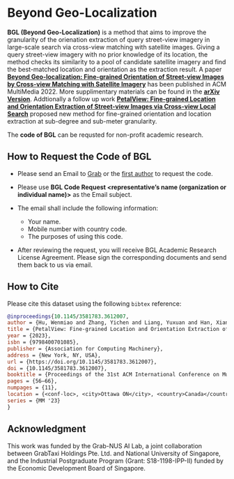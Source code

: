 # Beyond Geo-Localization

**BGL (Beyond Geo-Localization)** is a method that aims to improve the granularity of the orienation extraction of query street-view imagery in large-scale search via cross-view matching with satellite images. Giving a query street-view imagery with no prior knowledge of its location, the method checks its similarity to a pool of candidate satellite imagery and find the best-matched location and orientation as the extraction result. A paper [**Beyond Geo-localization: Fine-grained Orientation of Street-view Images by Cross-view Matching with Satellite Imagery**](https://dl.acm.org/doi/abs/10.1145/3503161.3548102) has been published in ACM MultiMedia 2022. More supplimentary materials can be found in the [**arXiv Version**](https://arxiv.org/pdf/2307.03398.pdf). Addtionally a follow up work [**PetalView: Fine-grained Location and Orientation Extraction of Street-view Images via Cross-view Local Search**](https://dl.acm.org/doi/pdf/10.1145/3581783.3612007) proposed new method for fine-grained orientation and location extraction at sub-degree and sub-meter granularity.

The **code of BGL** can be requsted for non-profit academic research.

## How to Request the Code of BGL

* Please send an Email to [Grab](geo.grabpklot@grabtaxi.com) or the [first author](hu.wenmiao@u.nus.edu) to request the code.

* Please use **BGL Code Request <representative’s name (organization or individual name)>** as the Email subject.

* The email shall include the following information:

  * Your name.
  * Mobile number with country code.
  * The purposes of using this code.

* After reviewing the request, you will receive BGL Academic Research License Agreement. Please sign the corresponding documents and send them back to us via email.

## How to Cite

Please cite this dataset using the following ``bibtex`` reference:

```bibtex
@inproceedings{10.1145/3581783.3612007,
author = {Hu, Wenmiao and Zhang, Yichen and Liang, Yuxuan and Han, Xianjing and Yin, Yifang and Kruppa, Hannes and Ng, See-Kiong and Zimmermann, Roger},
title = {PetalView: Fine-grained Location and Orientation Extraction of Street-view Images via Cross-view Local Search},
year = {2023},
isbn = {9798400701085},
publisher = {Association for Computing Machinery},
address = {New York, NY, USA},
url = {https://doi.org/10.1145/3581783.3612007},
doi = {10.1145/3581783.3612007},
booktitle = {Proceedings of the 31st ACM International Conference on Multimedia},
pages = {56–66},
numpages = {11},
location = {<conf-loc>, <city>Ottawa ON</city>, <country>Canada</country>, </conf-loc>},
series = {MM '23}
}
```

## Acknowledgment

This work was funded by the Grab-NUS AI Lab, a joint collaboration between GrabTaxi Holdings Pte. Ltd. and National University of Singapore, and the Industrial Postgraduate Program (Grant: S18-1198-IPP-II) funded by the Economic Development Board of Singapore.
